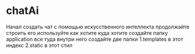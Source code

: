 # chatAi
Начал создать чат с помощью искусственного интеллекта продолжайте строить его используйте как хотите куда хотите
создайте папку application все туда внутри него создайте две папки 1.templates в этот индекс 2.static в этот стил 
